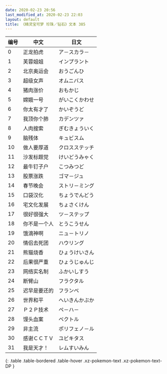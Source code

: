 ```yaml
---
date: 2020-02-23 20:56
last_modified_at: 2020-02-23 22:03
layout: default
title: 《精灵宝可梦 珍珠／钻石》文本 385
---
```

| 编号 | 中文 | 日文 |
| ---- | ---- | ---- |
| 0 | 正龙拍虎 | ア－スカラ－ |
| 1 | 芙蓉姐姐 | インプラント |
| 2 | 北京奥运会 | おうごんひ |
| 3 | 超级女声 | オムニバス |
| 4 | 猪肉涨价 | おもかじ |
| 5 | 嫦娥一号 | がいこくかわせ |
| 6 | 你太有才了 | かいぞうど |
| 7 | 我顶你个肺 | カデンツァ |
| 8 | 人肉搜索 | ぎむきょういく |
| 9 | 脑残体 | キュビスム |
| 10 | 做人要厚道 | クロスステッチ |
| 11 | 沙发标题党 | けいどうみゃく |
| 12 | 最牛钉子户 | こつみつど |
| 13 | 股票涨跌 | ゴマ－ジュ |
| 14 | 春节晚会 | ストリ－ミング |
| 15 | 口袋汉化 | ちょうでんどう |
| 16 | 宅文化发展 | ちょさくけん |
| 17 | 很好很强大 | ツ－ステップ |
| 18 | 你不是一个人 | とうこうせん |
| 19 | 饿滴神啊 | ニュ－トリノ |
| 20 | 情侣去死团 | ハウリング |
| 21 | 熊猫烧香 | ひょうけいさん |
| 22 | 后果很严重 | ひょうじゅんじ |
| 23 | 网络实名制 | ふかいしすう |
| 24 | 断臂山 | フラクタル |
| 25 | 迟早是要还的 | フランベ |
| 26 | 世界和平 | へいきんかぶか |
| 27 | Ｐ２Ｐ技术 | ペ－ハ－ |
| 28 | 馒头血案 | ベクトル |
| 29 | 非主流 | ポリフェノ－ル |
| 30 | 感谢ＣＣＴＶ | ユビキタス |
| 31 | 我是天才！ | レムすいみん |
{: .table .table-bordered .table-hover .xz-pokemon-text .xz-pokemon-text-DP }